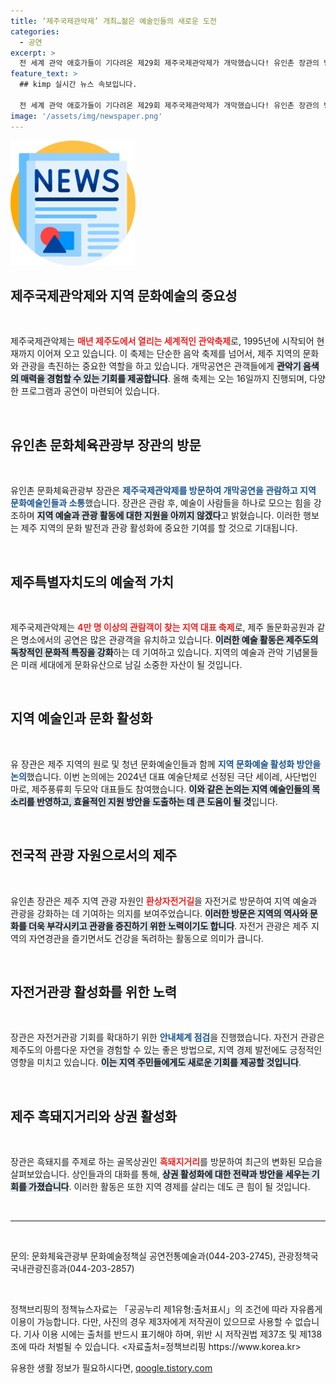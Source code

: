```yaml
---
title: ‘제주국제관악제’ 개최…젊은 예술인들의 새로운 도전
categories:
  - 공연
excerpt: >
  전 세계 관악 애호가들이 기다려온 제29회 제주국제관악제가 개막했습니다! 유인촌 장관의 방문으로 새로운 예술과 관광의 시너지를 불러일으킬 이번 축제는 제주 곳곳에서 금빛 선율을 만끽할 기회를 제공합니다. 놓치지 마세요!
feature_text: >
  ## kimp 실시간 뉴스 속보입니다.

  전 세계 관악 애호가들이 기다려온 제29회 제주국제관악제가 개막했습니다! 유인촌 장관의 방문으로 새로운 예술과 관광의 시너지를 불러일으킬 이번 축제는 제주 곳곳에서 금빛 선율을 만끽할 기회를 제공합니다. 놓치지 마세요!
image: '/assets/img/newspaper.png'
---
```


<p><img src="/assets/img/newspaper.png" alt="kimplant 속보" /></p>

<h2 data-ke-size="size26">제주국제관악제와 지역 문화예술의 중요성</h2>

<p data-ke-size="size16">&nbsp;</p>

<p>제주국제관악제는 <b><span style="color: #ee2323;">매년 제주도에서 열리는 세계적인 관악축제</span></b>로, 1995년에 시작되어 현재까지 이어져 오고 있습니다. 이 축제는 단순한 음악 축제를 넘어서, 제주 지역의 문화와 관광을 촉진하는 중요한 역할을 하고 있습니다. 개막공연은 관객들에게 <b><span style="background-color: #21538527;">관악기 음색의 매력을 경험할 수 있는 기회를 제공합니다</span></b>. 올해 축제는 오는 16일까지 진행되며, 다양한 프로그램과 공연이 마련되어 있습니다. </p>

<p data-ke-size="size16">&nbsp;</p>

<h2 data-ke-size="size26">유인촌 문화체육관광부 장관의 방문</h2>

<p data-ke-size="size16">&nbsp;</p>

<p>유인촌 문화체육관광부 장관은 <b><span style="color: #1a5490;">제주국제관악제를 방문하여 개막공연을 관람하고 지역 문화예술인들과 소통</span></b>했습니다. 장관은 관람 후, 예술이 사람들을 하나로 모으는 힘을 강조하며 <b><span style="background-color: #21538527;">지역 예술과 관광 활동에 대한 지원을 아끼지 않겠다</span></b>고 밝혔습니다. 이러한 행보는 제주 지역의 문화 발전과 관광 활성화에 중요한 기여를 할 것으로 기대됩니다.</p>

<p data-ke-size="size16">&nbsp;</p>

<h2 data-ke-size="size26">제주특별자치도의 예술적 가치</h2>

<p data-ke-size="size16">&nbsp;</p>

<p>제주국제관악제는 <b><span style="color: #ee2323;">4만 명 이상의 관람객이 찾는 지역 대표 축제</span></b>로, 제주 돌문화공원과 같은 명소에서의 공연은 많은 관광객을 유치하고 있습니다. <b><span style="background-color: #21538527;">이러한 예술 활동은 제주도의 독창적인 문화적 특징을 강화</span></b>하는 데 기여하고 있습니다. 지역의 예술과 관악 기념물들은 미래 세대에게 문화유산으로 남길 소중한 자산이 될 것입니다.</p>

<p data-ke-size="size16">&nbsp;</p>

<h2 data-ke-size="size26">지역 예술인과 문화 활성화</h2>

<p data-ke-size="size16">&nbsp;</p>

<p>유 장관은 제주 지역의 원로 및 청년 문화예술인들과 함께 <b><span style="color: #1a5490;">지역 문화예술 활성화 방안을 논의</span></b>했습니다. 이번 논의에는 2024년 대표 예술단체로 선정된 극단 세이레, 사단법인 마로, 제주풍류회 두모악 대표들도 참여했습니다. <b><span style="background-color: #21538527;">이와 같은 논의는 지역 예술인들의 목소리를 반영하고, 효율적인 지원 방안을 도출하는 데 큰 도움이 될 것</span></b>입니다.</p>

<p data-ke-size="size16">&nbsp;</p>

<h2 data-ke-size="size26">전국적 관광 자원으로서의 제주</h2>

<p data-ke-size="size16">&nbsp;</p>

<p>유인촌 장관은 제주 지역 관광 자원인 <b><span style="color: #ee2323;">환상자전거길</span></b>을 자전거로 방문하여 지역 예술과 관광을 강화하는 데 기여하는 의지를 보여주었습니다. <b><span style="background-color: #21538527;">이러한 방문은 지역의 역사와 문화를 더욱 부각시키고 관광을 증진하기 위한 노력이기도 합니다</span></b>. 자전거 관광은 제주 지역의 자연경관을 즐기면서도 건강을 독려하는 활동으로 의미가 큽니다.</p>

<p data-ke-size="size16">&nbsp;</p>

<h2 data-ke-size="size26">자전거관광 활성화를 위한 노력</h2>

<p data-ke-size="size16">&nbsp;</p>

<p>장관은 자전거관광 기회를 확대하기 위한 <b><span style="color: #1a5490;">안내체계 점검</span></b>을 진행했습니다. 자전거 관광은 제주도의 아름다운 자연을 경험할 수 있는 좋은 방법으로, 지역 경제 발전에도 긍정적인 영향을 미치고 있습니다. <b><span style="background-color: #21538527;">이는 지역 주민들에게도 새로운 기회를 제공할 것입니다</span></b>.</p>

<p data-ke-size="size16">&nbsp;</p>

<h2 data-ke-size="size26">제주 흑돼지거리와 상권 활성화</h2>

<p data-ke-size="size16">&nbsp;</p>

<p>장관은 흑돼지를 주제로 하는 골목상권인 <b><span style="color: #ee2323;">흑돼지거리</span></b>를 방문하여 최근의 변화된 모습을 살펴보았습니다. 상인들과의 대화를 통해, <b><span style="background-color: #21538527;">상권 활성화에 대한 전략과 방안을 세우는 기회를 가졌습니다</span></b>. 이러한 활동은 또한 지역 경제를 살리는 데도 큰 힘이 될 것입니다.</p>

<p data-ke-size="size16">&nbsp;</p>

<hr>

<p data-ke-size="size16">&nbsp;</p>

<p>문의: 문화체육관광부 문화예술정책실 공연전통예술과(044-203-2745), 관광정책국 국내관광진흥과(044-203-2857)</p>

<p data-ke-size="size16">&nbsp;</p>

<p>정책브리핑의 정책뉴스자료는 「공공누리 제1유형:출처표시」의 조건에 따라 자유롭게 이용이 가능합니다. 다만, 사진의 경우 제3자에게 저작권이 있으므로 사용할 수 없습니다. 기사 이용 시에는 출처를 반드시 표기해야 하며, 위반 시 저작권법 제37조 및 제138조에 따라 처벌될 수 있습니다. &lt;자료출처=정책브리핑 https://www.korea.kr></p>
유용한 생활 정보가 필요하시다면, <a href="https://qoogle.tistory.com" rel="dofollow">qoogle.tistory.com</a>


